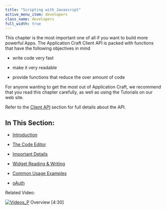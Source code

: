 ```yaml
---
title: "Scripting with Javascript"
active_menu_item: developers
class_name: developers
full_width: true
---
```



This chapter is the most important one of all if you want to build more powerful Apps. The Application Craft Client API is packed with functions that have the following objectives in mind

 - write code very fast

 - make it very readable

 - provide functions that reduce the over amount of code

For anyone wanting to get the most out of Application Craft, we recommend that you read this chapter carefully, as well as using the Tutorials on our web site.

Refer to the [Client API](../../client-api/index) section for full details about the API.

## In This Section:

 - [Introduction](introduction/index)

 - [The Code Editor](the-code-editor/index)

 - [Important Details](important-details/index)

 - [Widget Reading & Writing](widget-reading-writing/index)

 - [Common Usage Examples](common-usage-examples/index)

 - [oAuth](oauth/index)

Related Video:

[![Videos\_P](/img/docs/videos_p.png)](http://www.youtube.com/v/pHaov7DW4kM?autoplay=1&hd=1&fs=1&showsearch=0&rel=0&) Overview [4:30]

